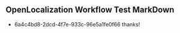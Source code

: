 ## OpenLocalization Workflow Test MarkDown
* 6a4c4bd8-2dcd-4f7e-933c-96e5a1fe0f66 thanks!

<!--HONumber=Sep16_HO1-->


